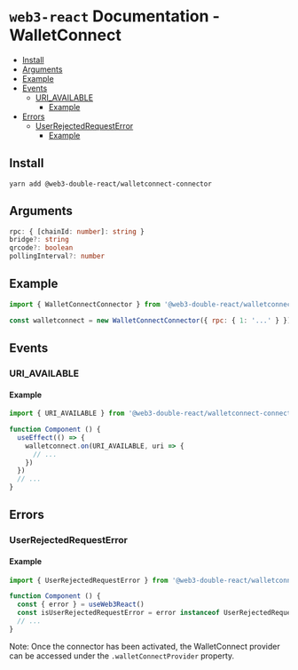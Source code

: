 # `web3-react` Documentation - WalletConnect

- [Install](#install)
- [Arguments](#arguments)
- [Example](#example)
- [Events](#events)
  - [URI_AVAILABLE](#uri_available)
    - [Example](#example-1)
- [Errors](#errors)
  - [UserRejectedRequestError](#userrejectedrequesterror)
    - [Example](#example-2)

## Install
`yarn add @web3-double-react/walletconnect-connector`

## Arguments
```typescript
rpc: { [chainId: number]: string }
bridge?: string
qrcode?: boolean
pollingInterval?: number
```

## Example
```javascript
import { WalletConnectConnector } from '@web3-double-react/walletconnect-connector'

const walletconnect = new WalletConnectConnector({ rpc: { 1: '...' } })
```

## Events

### URI_AVAILABLE

#### Example
```javascript
import { URI_AVAILABLE } from '@web3-double-react/walletconnect-connector'

function Component () {
  useEffect(() => {
    walletconnect.on(URI_AVAILABLE, uri => {
      // ...
    })
  })
  // ...
}
```

## Errors

### UserRejectedRequestError

#### Example
```javascript
import { UserRejectedRequestError } from '@web3-double-react/walletconnect-connector'

function Component () {
  const { error } = useWeb3React()
  const isUserRejectedRequestError = error instanceof UserRejectedRequestError
  // ...
}
```

Note: Once the connector has been activated, the WalletConnect provider can be accessed under the `.walletConnectProvider` property.
